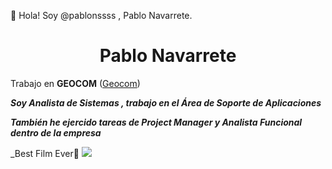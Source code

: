 👋 Hola! Soy @pablonssss , Pablo Navarrete.

<h1 align="center"> Pablo Navarrete </h1>

Trabajo en **GEOCOM** ([Geocom](https://www.geocom.com.uy/))

***Soy Analista de Sistemas , trabajo en el Área de Soporte de Aplicaciones***

***También he ejercido tareas de Project Manager y Analista Funcional dentro de la empresa***

_Best Film Ever🥇
![](https://pics.filmaffinity.com/Pulp_Fiction-210382116-mmed.jpg) 

